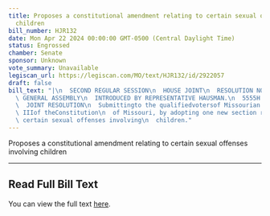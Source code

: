 ```yaml
---
title: Proposes a constitutional amendment relating to certain sexual offenses involving
  children
bill_number: HJR132
date: Mon Apr 22 2024 00:00:00 GMT-0500 (Central Daylight Time)
status: Engrossed
chamber: Senate
sponsor: Unknown
vote_summary: Unavailable
legiscan_url: https://legiscan.com/MO/text/HJR132/id/2922057
draft: false
bill_text: "|\n  SECOND REGULAR SESSION\n  HOUSE JOINT\n  RESOLUTION NO. 132\n  102ND\
  \ GENERAL ASSEMBLY\n  INTRODUCED BY REPRESENTATIVE HAUSMAN.\n  5555H.01I DANARADEMANMILLER,ChiefClerk\n\
  \  JOINT RESOLUTION\n  Submittingto the qualifiedvotersof Missourian amendment toArticle\
  \ IIIof theConstitution\n  of Missouri, by adopting one new section relating to\
  \ certain sexual offenses involving\n  children."
---
```

Proposes a constitutional amendment relating to certain sexual offenses involving children

---

## Read Full Bill Text

You can view the full text [here](https://legiscan.com/MO/text/HJR132/id/2922057).
